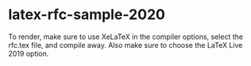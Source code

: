 # latex-rfc-sample-2020

To render, make sure to use XeLaTeX in the compiler options, select the rfc.tex file, 
and compile away. Also make sure to choose the LaTeX Live 2019 option.
